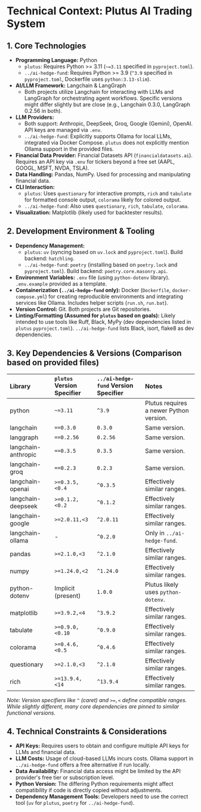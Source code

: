 # Technical Context: Plutus AI Trading System

## 1. Core Technologies

- **Programming Language:** Python
    - `plutus`: Requires Python >= 3.11 (`~=3.11` specified in `pyproject.toml`).
    - `../ai-hedge-fund`: Requires Python >= 3.9 (`^3.9` specified in `pyproject.toml`, Dockerfile uses `python:3.13-slim`).
- **AI/LLM Framework:** Langchain & LangGraph
    - Both projects utilize Langchain for interacting with LLMs and LangGraph for orchestrating agent workflows. Specific versions might differ slightly but are close (e.g., Langchain 0.3.0, LangGraph 0.2.56 in both).
- **LLM Providers:**
    - Both support: Anthropic, DeepSeek, Groq, Google (Gemini), OpenAI. API keys are managed via `.env`.
    - `../ai-hedge-fund`: Explicitly supports Ollama for local LLMs, integrated via Docker Compose. `plutus` does not explicitly mention Ollama support in the provided files.
- **Financial Data Provider:** Financial Datasets API (`financialdatasets.ai`). Requires an API key via `.env` for tickers beyond a free set (AAPL, GOOGL, MSFT, NVDA, TSLA).
- **Data Handling:** Pandas, NumPy. Used for processing and manipulating financial data.
- **CLI Interaction:**
    - `plutus`: Uses `questionary` for interactive prompts, `rich` and `tabulate` for formatted console output, `colorama` likely for colored output.
    - `../ai-hedge-fund`: Also uses `questionary`, `rich`, `tabulate`, `colorama`.
- **Visualization:** Matplotlib (likely used for backtester results).

## 2. Development Environment & Tooling

- **Dependency Management:**
    - `plutus`: `uv` (syncing based on `uv.lock` and `pyproject.toml`). Build backend: `hatchling`.
    - `../ai-hedge-fund`: `poetry` (installing based on `poetry.lock` and `pyproject.toml`). Build backend: `poetry.core.masonry.api`.
- **Environment Variables:** `.env` file (using `python-dotenv` library). `.env.example` provided as a template.
- **Containerization (`../ai-hedge-fund` only):** Docker (`Dockerfile`, `docker-compose.yml`) for creating reproducible environments and integrating services like Ollama. Includes helper scripts (`run.sh`, `run.bat`).
- **Version Control:** Git. Both projects are Git repositories.
- **Linting/Formatting (Assumed for `plutus` based on goals):** Likely intended to use tools like Ruff, Black, MyPy (dev dependencies listed in `plutus` `pyproject.toml`). `../ai-hedge-fund` lists Black, isort, flake8 as dev dependencies.

## 3. Key Dependencies & Versions (Comparison based on provided files)

| Library             | `plutus` Version Specifier | `../ai-hedge-fund` Version Specifier | Notes                                      |
| :------------------ | :------------------------- | :-------------------------------- | :----------------------------------------- |
| python              | `~=3.11`                   | `^3.9`                            | Plutus requires a newer Python version.    |
| langchain           | `==0.3.0`                  | `0.3.0`                           | Same version.                              |
| langgraph           | `==0.2.56`                 | `0.2.56`                          | Same version.                              |
| langchain-anthropic | `==0.3.5`                  | `0.3.5`                           | Same version.                              |
| langchain-groq      | `==0.2.3`                  | `0.2.3`                           | Same version.                              |
| langchain-openai    | `>=0.3.5,<0.4`             | `^0.3.5`                          | Effectively similar ranges.                |
| langchain-deepseek  | `>=0.1.2,<0.2`             | `^0.1.2`                          | Effectively similar ranges.                |
| langchain-google    | `>=2.0.11,<3`              | `^2.0.11`                         | Effectively similar ranges.                |
| langchain-ollama    | -                          | `^0.2.0`                          | Only in `../ai-hedge-fund`.                   |
| pandas              | `>=2.1.0,<3`               | `^2.1.0`                          | Effectively similar ranges.                |
| numpy               | `>=1.24.0,<2`              | `^1.24.0`                         | Effectively similar ranges.                |
| python-dotenv       | Implicit (present)         | `1.0.0`                           | Plutus likely uses `python-dotenv`.        |
| matplotlib          | `>=3.9.2,<4`               | `^3.9.2`                          | Effectively similar ranges.                |
| tabulate            | `>=0.9.0,<0.10`            | `^0.9.0`                          | Effectively similar ranges.                |
| colorama            | `>=0.4.6,<0.5`             | `^0.4.6`                          | Effectively similar ranges.                |
| questionary         | `>=2.1.0,<3`               | `^2.1.0`                          | Effectively similar ranges.                |
| rich                | `>=13.9.4,<14`             | `^13.9.4`                         | Effectively similar ranges.                |

*Note: Version specifiers like `^` (caret) and `>=,<` define compatible ranges. While slightly different, many core dependencies are pinned to similar functional versions.*

## 4. Technical Constraints & Considerations

- **API Keys:** Requires users to obtain and configure multiple API keys for LLMs and financial data.
- **LLM Costs:** Usage of cloud-based LLMs incurs costs. Ollama support in `../ai-hedge-fund` offers a free alternative if run locally.
- **Data Availability:** Financial data access might be limited by the API provider's free tier or subscription level.
- **Python Version:** The differing Python requirements might affect compatibility if code is directly copied without adjustments.
- **Dependency Management Tools:** Developers need to use the correct tool (`uv` for `plutus`, `poetry` for `../ai-hedge-fund`).
